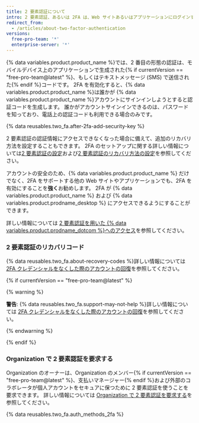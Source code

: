 ```yaml
---
title: 2 要素認証について
intro: 2 要素認証、あるいは 2FA は、Web サイトあるいはアプリケーションにログインする際に使われる追加のセキュリティレイヤーです。 2FA を使うと、ユーザ名とパスワードを用い、さらにあなただけが知っている、もしくは利用できる他の形態の認証を利用してログインしなければならなくなります。
redirect_from:
  - /articles/about-two-factor-authentication
versions:
  free-pro-team: '*'
  enterprise-server: '*'
---
```


{% data variables.product.product_name %}では、2 番目の形態の認証は、モバイルデバイス上のアプリケーションで生成された{% if currentVersion == "free-pro-team@latest" %}、もしくはテキストメッセージ (SMS) で送信された{% endif %}コードです。 2FA を有効化すると、{% data variables.product.product_name %}は誰かが {% data variables.product.product_name %}アカウントにサインインしようとすると認証コードを生成します。 誰かがアカウントサインインできるのは、パスワードを知っており、電話上の認証コードも利用できる場合のみです。

{% data reusables.two_fa.after-2fa-add-security-key %}

2 要素認証の認証情報にアクセスできなくなった場合に備えて、追加のリカバリ方法を設定することもできます。 2FA のセットアップに関する詳しい情報については[2 要素認証の設定](/articles/configuring-two-factor-authentication)および[2 要素認証のリカバリ方法の設定](/articles/configuring-two-factor-authentication-recovery-methods)を参照してください。

アカウントの安全のため、{% data variables.product.product_name %} だけでなく、2FA をサポートする他の Web サイトやアプリケーションでも、2FA を有効にすることを**強く**お勧めします。 2FA が {% data variables.product.product_name %} および {% data variables.product.prodname_desktop %} にアクセスできるようにすることができます。

詳しい情報については [2 要素認証を用いた {% data variables.product.prodname_dotcom %}へのアクセス](/articles/accessing-github-using-two-factor-authentication)を参照してください。

### 2 要素認証のリカバリコード

{% data reusables.two_fa.about-recovery-codes %}詳しい情報については [2FA クレデンシャルをなくした際のアカウントの回復](/articles/recovering-your-account-if-you-lose-your-2fa-credentials)を参照してください。

{% if currentVersion == "free-pro-team@latest" %}

{% warning %}

**警告**: {% data reusables.two_fa.support-may-not-help %}詳しい情報については [2FA クレデンシャルをなくした際のアカウントの回復](/articles/recovering-your-account-if-you-lose-your-2fa-credentials)を参照してください。

{% endwarning %}

{% endif %}

### Organization で 2 要素認証を要求する

Organization のオーナーは、Organization のメンバー{% if currentVersion == "free-pro-team@latest" %}、支払いマネージャー{% endif %}および外部のコラボレータが個人アカウントをセキュアに保つために 2 要素認証を使うことを要求できます。 詳しい情報については [Organization で 2 要素認証を要求する](/articles/requiring-two-factor-authentication-in-your-organization)を参照してください。

{% data reusables.two_fa.auth_methods_2fa %}
